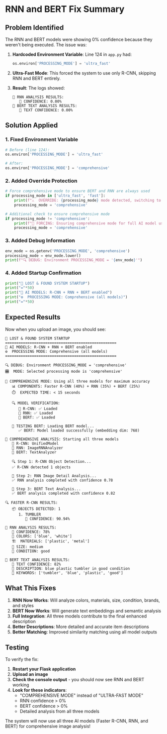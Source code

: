 # RNN and BERT Fix Summary

## Problem Identified

The RNN and BERT models were showing 0% confidence because they weren't being executed. The issue was:

1. **Hardcoded Environment Variable**: Line 124 in `app.py` had:
   ```python
   os.environ['PROCESSING_MODE'] = 'ultra_fast'
   ```

2. **Ultra-Fast Mode**: This forced the system to use only R-CNN, skipping RNN and BERT entirely.

3. **Result**: The logs showed:
   ```
   🧠 RNN ANALYSIS RESULTS:
      🎯 CONFIDENCE: 0.00%
   📝 BERT TEXT ANALYSIS RESULTS:
      🎯 TEXT CONFIDENCE: 0.00%
   ```

## Solution Applied

### 1. **Fixed Environment Variable**
```python
# Before (line 124):
os.environ['PROCESSING_MODE'] = 'ultra_fast'

# After:
os.environ['PROCESSING_MODE'] = 'comprehensive'
```

### 2. **Added Override Protection**
```python
# Force comprehensive mode to ensure BERT and RNN are always used
if processing_mode in ['ultra_fast', 'fast']:
    print(f"⚠️  OVERRIDE: {processing_mode} mode detected, switching to comprehensive mode to use BERT and RNN")
    processing_mode = 'comprehensive'

# Additional check to ensure comprehensive mode
if processing_mode != 'comprehensive':
    print(f"🔧 FORCING: Ensuring comprehensive mode for full AI model usage")
    processing_mode = 'comprehensive'
```

### 3. **Added Debug Information**
```python
env_mode = os.getenv('PROCESSING_MODE', 'comprehensive')
processing_mode = env_mode.lower()
print(f"🔍 DEBUG: Environment PROCESSING_MODE = '{env_mode}'")
```

### 4. **Added Startup Confirmation**
```python
print("🚀 LOST & FOUND SYSTEM STARTUP")
print("="*50)
print("🤖 AI MODELS: R-CNN + RNN + BERT enabled")
print("⚙️  PROCESSING MODE: Comprehensive (all models)")
print("="*50)
```

## Expected Results

Now when you upload an image, you should see:

```
🚀 LOST & FOUND SYSTEM STARTUP
==================================================
🤖 AI MODELS: R-CNN + RNN + BERT enabled
⚙️  PROCESSING MODE: Comprehensive (all models)
==================================================

🔍 DEBUG: Environment PROCESSING_MODE = 'comprehensive'
🎛️  MODE: Selected processing mode is 'comprehensive'

🧠 COMPREHENSIVE MODE: Using all three models for maximum accuracy
   📊 COMPONENTS: Faster R-CNN (40%) + RNN (35%) + BERT (25%)
   ⏱️  EXPECTED TIME: < 15 seconds

   🔍 MODEL VERIFICATION:
      📍 R-CNN: ✅ Loaded
      🧠 RNN: ✅ Loaded
      📝 BERT: ✅ Loaded

   🧪 TESTING BERT: Loading BERT model...
      ✅ BERT: Model loaded successfully (embedding dim: 768)

🧠 COMPREHENSIVE ANALYSIS: Starting all three models
   📍 R-CNN: UnifiedModel
   🧠 RNN: ImageRNNAnalyzer
   📝 BERT: TextAnalyzer

   🔍 Step 1: R-CNN Object Detection...
   ✅ R-CNN detected 1 objects
   
   🧠 Step 2: RNN Image Detail Analysis...
   ✅ RNN analysis completed with confidence 0.78
   
   📝 Step 3: BERT Text Analysis...
   ✅ BERT analysis completed with confidence 0.82

🔍 FASTER R-CNN RESULTS:
   📦 OBJECTS DETECTED: 1
      1. TUMBLER
         🎯 CONFIDENCE: 90.94%

🧠 RNN ANALYSIS RESULTS:
   🎯 CONFIDENCE: 78%
   🎨 COLORS: ['blue', 'white']
   🏗️  MATERIALS: ['plastic', 'metal']
   📏 SIZE: medium
   🔧 CONDITION: good

📝 BERT TEXT ANALYSIS RESULTS:
   🎯 TEXT CONFIDENCE: 82%
   📄 DESCRIPTION: blue plastic tumbler in good condition
   🔑 KEYWORDS: ['tumbler', 'blue', 'plastic', 'good']
```

## What This Fixes

1. **RNN Now Works**: Will analyze colors, materials, size, condition, brands, and styles
2. **BERT Now Works**: Will generate text embeddings and semantic analysis
3. **Full Integration**: All three models contribute to the final enhanced description
4. **Better Descriptions**: More detailed and accurate item descriptions
5. **Better Matching**: Improved similarity matching using all model outputs

## Testing

To verify the fix:

1. **Restart your Flask application**
2. **Upload an image**
3. **Check the console output** - you should now see RNN and BERT working
4. **Look for these indicators**:
   - "COMPREHENSIVE MODE" instead of "ULTRA-FAST MODE"
   - RNN confidence > 0%
   - BERT confidence > 0%
   - Detailed analysis from all three models

The system will now use all three AI models (Faster R-CNN, RNN, and BERT) for comprehensive image analysis!
